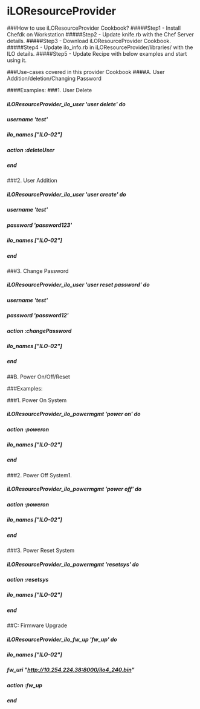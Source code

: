 # iLOResourceProvider

###How to use iLOResourceProvider Cookbook?
#####Step1 - Install Chefdk on Workstation
#####Step2 - Update knife.rb with the Chef Server details.
#####Step3 - Download iLOResourceProvider Cookbook.
#####Step4 - Update ilo_info.rb in iLOResourceProvider/libraries/ with the ILO details.
#####Step5 - Update Recipe with below examples and start using it.


###Use-cases covered in this provider Cookbook
####A. User Addition/deletion/Changing Password


####Examples:
###1. User Delete
#####  iLOResourceProvider_ilo_user 'user delete' do
#####    username 'test'
#####     ilo_names ["ILO-02"]
#####    action :deleteUser
#####  end


###2. User Addition
##### iLOResourceProvider_ilo_user 'user create' do
#####    username 'test'
#####    password 'password123'
#####    ilo_names ["ILO-02"]
#####  end


###3. Change Password
#####  iLOResourceProvider_ilo_user 'user reset password' do
#####    username 'test'
#####    password 'password12'
#####    action :changePassword
#####    ilo_names ["ILO-02"]
#####  end


##B. Power On/Off/Reset

###Examples:

###1. Power On System
##### iLOResourceProvider_ilo_powermgmt 'power on' do
#####   action :poweron
#####   ilo_names ["ILO-02"]
##### end


###2. Power Off System1.
##### iLOResourceProvider_ilo_powermgmt 'power off' do
#####   action :poweron
#####    ilo_names ["ILO-02"]
##### end


###3. Power Reset System
##### iLOResourceProvider_ilo_powermgmt 'resetsys' do
#####   action :resetsys
#####    ilo_names ["ILO-02"]
#####  end

##C: Firmware Upgrade
##### iLOResourceProvider_ilo_fw_up 'fw_up' do
#####   ilo_names ["ILO-02"]
#####   fw_uri "http://10.254.224.38:8000/ilo4_240.bin"
#####   action :fw_up
##### end
